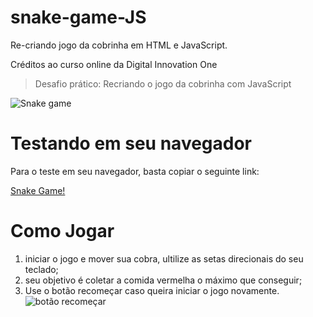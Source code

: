 
# snake-game-JS

Re-criando jogo da cobrinha em HTML e JavaScript.

Créditos ao curso online da Digital Innovation One

> Desafio prático: Recriando o jogo da cobrinha com JavaScript

![Snake game](https://photos.google.com/photo/AF1QipPuVqYP14Cy3Tp_ND74GIfuuVfOwMhzIL7AW0bg)

# Testando em seu navegador

Para o teste em seu navegador, basta copiar o seguinte link:

[Snake Game!](https://vitorfgoncalves.github.io/snake-game-JS/)

# Como Jogar

 1. iniciar o jogo e mover sua cobra, ultilize as setas direcionais do seu teclado;
 2. seu objetivo é coletar a comida vermelha o máximo que conseguir;
 3. Use o botão recomeçar caso queira iniciar o jogo novamente.
 ![botão recomeçar](https://photos.google.com/photo/AF1QipMxTngmlarSL97F3zXuxes3AszQbJZEHuPSybuy)
 
 
